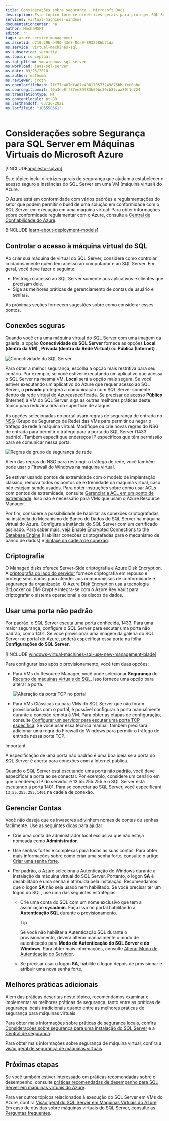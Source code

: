 ```yaml
---
title: Considerações sobre segurança | Microsoft Docs
description: Este tópico fornece diretrizes gerais para proteger SQL Server em execução em uma máquina virtual do Azure.
services: virtual-machines-windows
documentationcenter: na
author: MashaMSFT
editor: ''
tags: azure-service-management
ms.assetid: d710c296-e490-43e7-8ca9-8932586b71da
ms.service: virtual-machines-sql
ms.subservice: security
ms.topic: conceptual
ms.tgt_pltfrm: vm-windows-sql-server
ms.workload: iaas-sql-server
ms.date: 03/23/2018
ms.author: mathoma
ms.reviewer: jroth
ms.openlocfilehash: 7ff77a407dfa87e408170573249876bbefee0abe
ms.sourcegitcommit: f0a3ee8ff77ee89f83b69bc30cb87caa80f1e724
ms.translationtype: MT
ms.contentlocale: pt-BR
ms.lasthandoff: 03/26/2021
ms.locfileid: "105558561"
---
```

# <a name="security-considerations-for-sql-server-on-azure-virtual-machines"></a>Considerações sobre Segurança para SQL Server em Máquinas Virtuais do Microsoft Azure
[!INCLUDE[appliesto-sqlvm](../../includes/appliesto-sqlvm.md)]

Este tópico inclui diretrizes gerais de segurança que ajudam a estabelecer o acesso seguro a instâncias do SQL Server em uma VM (máquina virtual) do Azure.

O Azure está em conformidade com vários padrões e regulamentações do setor que podem permitir o build de uma solução em conformidade com o SQL Server em execução em uma máquina virtual. Para obter informações sobre conformidade regulamentar com o Azure, consulte a [Central de Confiabilidade do Azure](https://azure.microsoft.com/support/trust-center/).

[!INCLUDE [learn-about-deployment-models](../../../../includes/learn-about-deployment-models-both-include.md)]

## <a name="control-access-to-the-sql-virtual-machine"></a>Controlar o acesso à máquina virtual do SQL

Ao criar sua máquina de virtual do SQL Server, considere como controlar cuidadosamente quem tem acesso ao computador e ao SQL Server. Em geral, você deve fazer o seguinte:

- Restrinja o acesso ao SQL Server somente aos aplicativos e clientes que precisam dele.
- Siga as melhores práticas de gerenciamento de contas de usuário e senhas.

As próximas seções fornecem sugestões sobre como considerar esses pontos.

## <a name="secure-connections"></a>Conexões seguras

Quando você cria uma máquina virtual do SQL Server com uma imagem da galeria, a opção **Conectividade do SQL Server** fornece as opções **Local (dentro da VM)** , **Privada (dentro da Rede Virtual)** ou **Pública (Internet)** .

![Conectividade do SQL Server](./media/security-considerations-best-practices/sql-vm-connectivity-option.png)

Para obter a melhor segurança, escolha a opção mais restritiva para seu cenário. Por exemplo, se você estiver executando um aplicativo que acessa o SQL Server na mesma VM, **Local** será a opção mais segura. Se você estiver executando um aplicativo do Azure que requer acesso ao SQL Server, o **privado** protegerá a comunicação com SQL Server somente dentro da [rede virtual do Azure](../../../virtual-network/virtual-networks-overview.md)especificada. Se precisar de acesso **Público** (Internet) à VM do SQL Server, siga as outras melhores práticas deste tópico para reduzir a área da superfície de ataque.

As opções selecionadas no portal usam regras de segurança de entrada no [NSG](../../../active-directory/identity-protection/concept-identity-protection-security-overview.md) (Grupo de Segurança de Rede) das VMs para permitir ou negar o tráfego de rede à máquina virtual. Modifique ou crie novas regras do NSG de entrada para permitir o tráfego para a porta do SQL Server (1433 padrão). Também especifique endereços IP específicos que têm permissão para se comunicar nessa porta.

![Regras de grupo de segurança de rede](./media/security-considerations-best-practices/sql-vm-network-security-group-rules.png)

Além das regras do NSG para restringir o tráfego de rede, você também pode usar o Firewall do Windows na máquina virtual.

Se estiver usando pontos de extremidade com o modelo de implantação clássico, remova todos os pontos de extremidade da máquina virtual, caso não estejam sendo usados. Para obter instruções sobre como usar ACLs com pontos de extremidade, consulte [Gerenciar a ACL em um ponto de extremidade](/previous-versions/azure/virtual-machines/windows/classic/setup-endpoints#manage-the-acl-on-an-endpoint). Isso não é necessário para VMs que usam o Azure Resource Manager.

Por fim, considere a possibilidade de habilitar as conexões criptografadas na instância do Mecanismo de Banco de Dados do SQL Server na máquina virtual do Azure. Configure a instância do SQL Server com um certificado assinado. Para saber mais, veja [Enable Encrypted Connections to the Database Engine](/sql/database-engine/configure-windows/enable-encrypted-connections-to-the-database-engine) (Habilitar conexões criptografadas para o mecanismo de banco de dados) e [Sintaxe da cadeia de conexão](/dotnet/framework/data/adonet/connection-string-syntax).

## <a name="encryption"></a>Criptografia

O Managed disks oferece Server-Side criptografia e Azure Disk Encryption. A [criptografia do lado do servidor](../../../virtual-machines/disk-encryption.md) fornece criptografia em repouso e protege seus dados para atender aos compromissos de conformidade e segurança da organização. O [Azure Disk Encryption](../../../security/fundamentals/azure-disk-encryption-vms-vmss.md) usa a tecnologia BitLocker ou DM-Crypt e integra-se com o Azure Key Vault para criptografar o sistema operacional e os discos de dados. 

## <a name="use-a-non-default-port"></a>Usar uma porta não padrão

Por padrão, o SQL Server escuta uma porta conhecida, 1433. Para uma maior segurança, configure o SQL Server para escutar uma porta não padrão, como 1401. Se você provisionar uma imagem da galeria do SQL Server no portal do Azure, poderá especificar essa porta na folha **Configurações do SQL Server**.

[!INCLUDE [windows-virtual-machines-sql-use-new-management-blade](../../../../includes/windows-virtual-machines-sql-new-resource.md)]

Para configurar isso após o provisionamento, você tem duas opções:

- Para VMs do Resource Manager, você pode selecionar **Segurança** do [Recurso de máquinas virtuais do SQL](manage-sql-vm-portal.md#access-the-sql-virtual-machines-resource). Isso fornece uma opção para alterar a porta.

  ![Alteração da porta TCP no portal](./media/security-considerations-best-practices/sql-vm-change-tcp-port.png)

- Para VMs Clássicas ou para VMs do SQL Server que não foram provisionadas com o portal, é possível configurar a porta manualmente durante a conexão remota à VM. Para obter as etapas de configuração, consulte [Configurar um servidor para escutar uma porta TCP específica](/sql/database-engine/configure-windows/configure-a-server-to-listen-on-a-specific-tcp-port). Se você usar essa técnica manual, também precisará adicionar uma regra do Firewall do Windows para permitir o tráfego de entrada nessa porta TCP.

> [!IMPORTANT]
> A especificação de uma porta não padrão é uma boa ideia se a porta do SQL Server é aberta para conexões com a Internet pública.

Quando o SQL Server está escutando uma porta não padrão, você deve especificar a porta ao se conectar. Por exemplo, considere um cenário em que o endereço IP do servidor é 13.55.255.255 e o SQL Server está escutando a porta 1401. Para se conectar ao SQL Server, você especificará `13.55.255.255,1401` na cadeia de conexão.

## <a name="manage-accounts"></a>Gerenciar Contas

Você não deseja que os invasores adivinhem nomes de contas ou senhas facilmente. Use as seguintes dicas para ajudar:

- Crie uma conta de administrador local exclusiva que não esteja nomeada como **Administrador**.

- Use senhas fortes e complexas para todas as suas contas. Para obter mais informações sobre como criar uma senha forte, consulte o artigo [Criar uma senha forte](https://support.microsoft.com/account-billing/how-to-create-a-strong-password-for-your-microsoft-account-f67e4ddd-0dbe-cd75-cebe-0cfda3cf7386).

- Por padrão, o Azure seleciona a Autenticação do Windows durante a instalação da máquina virtual do SQL Server. Portanto, o logon **SA** é desabilitado e uma senha é atribuída pela instalação. Recomendamos que o logon **SA** não seja usado nem habilitado. Se você precisar ter um logon do SQL, use uma das seguintes estratégias:

  - Crie uma conta do SQL com um nome exclusivo que tem a associação **sysadmin**. Faça isso no portal habilitando a **Autenticação SQL** durante o provisionamento.

    > [!TIP] 
    > Se você não habilitar a Autenticação SQL durante o provisionamento, deverá alterar manualmente o modo de autenticação para **Modo de Autenticação do SQL Server e do Windows**. Para obter mais informações, consulte [Alterar Modo de Autenticação do Servidor](/sql/database-engine/configure-windows/change-server-authentication-mode).

  - Se precisar usar o logon **SA**, habilite o logon depois de provisionar e atribuir uma nova senha forte.

## <a name="additional-best-practices"></a>Melhores práticas adicionais

Além das práticas descritas neste tópico, recomendamos examinar e implementar as melhores práticas de segurança, tanto entre as práticas de segurança locais tradicionais quanto entre as melhores práticas de segurança para máquinas virtuais. 

Para obter mais informações sobre práticas de segurança locais, confira [Considerações sobre segurança para uma instalação do SQL Server](/sql/sql-server/install/security-considerations-for-a-sql-server-installation) e a [Central de segurança](/sql/relational-databases/security/security-center-for-sql-server-database-engine-and-azure-sql-database). 

Para obter mais informações sobre segurança de máquina virtual, confira a [visão geral de segurança de máquinas virtuais](../../../security/fundamentals/virtual-machines-overview.md).


## <a name="next-steps"></a>Próximas etapas

Se você também estiver interessado em práticas recomendadas sobre o desempenho, consulte [práticas recomendadas de desempenho para SQL Server em máquinas virtuais do Azure](performance-guidelines-best-practices.md).

Para ver outros tópicos relacionados à execução do SQL Server em VMs do Azure, confira [Visão geral do SQL Server em Máquinas Virtuais do Azure](sql-server-on-azure-vm-iaas-what-is-overview.md). Em caso de dúvidas sobre máquinas virtuais do SQL Server, consulte as [Perguntas frequentes](frequently-asked-questions-faq.md).